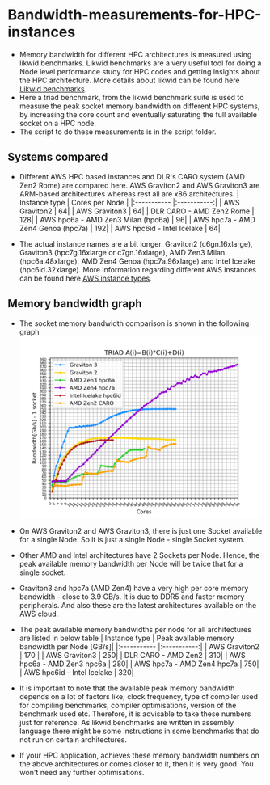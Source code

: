 # Bandwidth-measurements-for-HPC-instances
- Memory bandwidth for different HPC architectures is measured using likwid benchmarks. Likwid benchmarks are a very useful tool for doing a Node level performance study for HPC codes and getting insights about the HPC architecture. More details about likwid can be found here [Likwid benchmarks](https://github.com/RRZE-HPC/likwid).
- Here a triad benchmark, from the likwid benchmark suite is used to measure the peak socket memory bandwidth on different HPC systems, by increasing the core count and eventually saturating the full available socket on a HPC node.
- The script to do these measurements is in the script folder.
  
## Systems compared
- Different AWS HPC based instances and DLR's CARO system (AMD Zen2 Rome) are compared here. AWS Graviton2 and AWS Graviton3 are ARM-based architectures whereas rest all are x86 architectures.
  | Instance type      | Cores per Node |
  |:----------- |:-----------:|
  | AWS Graviton2   |   64|
  | AWS Graviton3   |   64|
  | DLR CARO - AMD Zen2 Rome |   128|
  | AWS hpc6a - AMD Zen3 Milan (hpc6a)  |   96|
  | AWS hpc7a - AMD Zen4 Genoa (hpc7a)  |   192|
  | AWS hpc6id - Intel Icelake  |   64|

- The actual instance names are a bit longer. Graviton2 (c6gn.16xlarge), Graviton3 (hpc7g.16xlarge or c7gn.16xlarge), AMD Zen3 Milan (hpc6a.48xlarge), AMD Zen4 Genoa (hpc7a.96xlarge) and Intel Icelake (hpc6id.32xlarge). More information regarding different AWS instances can be found here [AWS instance types](https://aws.amazon.com/ec2/instance-types/).

## Memory bandwidth graph
- The socket memory bandwidth comparison is shown in the following graph ![Socket bandwidth memory comparison](/pics/socket-bandwidth-comparison.png)
- On AWS Graviton2 and AWS Graviton3, there is just one Socket available for a single Node. So it is just a single Node - single Socket system.
- Other AMD and Intel architectures have 2 Sockets per Node. Hence, the peak available memory bandwidth per Node will be twice that for a single socket.
- Graviton3 and hpc7a (AMD Zen4) have a very high per core memory bandwidth - close to 3.9 GB/s. It is due to DDR5 and faster memory peripherals. And also these are the latest architectures available on the AWS cloud.
- The peak available memory bandwidths per node for all architectures are listed in below table
  | Instance type      | Peak available memory bandwidth per Node [GB/s]|
  |:----------- |:-----------:|
  | AWS Graviton2   |  170 |
  | AWS Graviton3   |   250|
  | DLR CARO - AMD Zen2  |   310|
  | AWS hpc6a - AMD Zen3 hpc6a  |   280|
  | AWS hpc7a - AMD Zen4 hpc7a  |   750|
  | AWS hpc6id - Intel Icelake  |   320|

- It is important to note that the available peak memory bandwidth depends on a lot of factors like; clock frequency, type of compiler used for compiling benchmarks, compiler optimisations, version of the benchmark used etc. Therefore, it is advisable to take these numbers just for reference. As likwid benchmarks are written in assembly language there might be some instructions in some benchmarks that do not run on certain architectures.
- If your HPC application, achieves these memory bandwidth numbers on the above architectures or comes closer to it, then it is very good. You won't need any further optimisations. 

